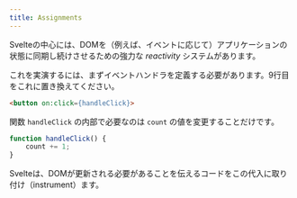 ```yaml
---
title: Assignments
---
```


Svelteの中心には、DOMを（例えば、イベントに応じて）アプリケーションの状態に同期し続けさせるための強力な *reactivity* システムがあります。

これを実演するには、まずイベントハンドラを定義する必要があります。9行目をこれに置き換えてください。

```html
<button on:click={handleClick}>
```

関数 `handleClick` の内部で必要なのは `count` の値を変更することだけです。

```js
function handleClick() {
	count += 1;
}
```

Svelteは、DOMが更新される必要があることを伝えるコードをこの代入に取り付け（instrument）ます。